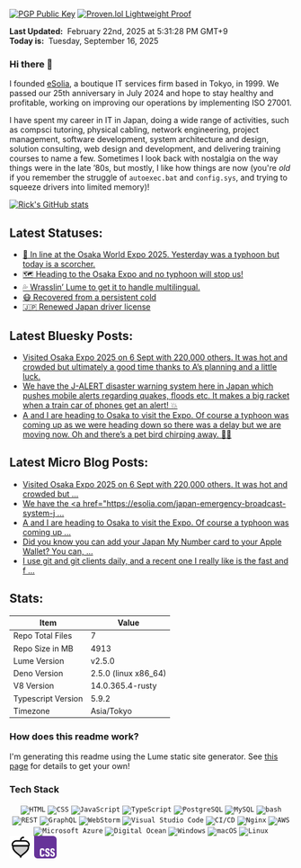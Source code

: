 [![PGP Public Key](https://img.shields.io/badge/PGP-Public_Key-orange?style=flat-square&logo=monkey%20tie)](https://cogley.jp/pgp) [![Proven.lol Lightweight Proof](https://img.shields.io/badge/Proven.lol-Lightweight_Proof-green?style=flat-square&logo=cachet)](https://proven.lol/6265e6)  
  
**Last Updated:**&nbsp; February 22nd, 2025 at 5:31:28 PM GMT+9  
**Today is:**&nbsp; Tuesday, September 16, 2025  

### Hi there 👋

I founded [eSolia](https://esolia.com), a boutique IT services firm based in Tokyo, in 1999. We passed our 25th anniversary in July 2024 and hope to stay healthy and profitable, working on improving our operations by implementing ISO 27001.  

I have spent my career in IT in Japan, doing a wide range of activities, such as compsci tutoring, physical cabling, network engineering, project management, software development, system architecture and design, solution consulting, web design and development, and delivering training courses to name a few. Sometimes I look back with nostalgia on the way things were in the late ’80s, but mostly, I like how things are now (you're _old_ if you remember the struggle of `autoexec.bat` and `config.sys`, and trying to squeeze drivers into limited memory)! 

[![Rick's GitHub stats](https://github-readme-stats.vercel.app/api?username=rickcogley&show_icons=true&theme=transparent)](https://github.com/anuraghazra/github-readme-stats)

## Latest Statuses:
* [🗾 In line at the Osaka World Expo 2025. Yesterday was a typhoon but today is a scorcher.](https://rick.status.lol/rick/68bb6fe4797f2)
* [🗺️ Heading to the Osaka Expo and no typhoon will stop us!](https://rick.status.lol/rick/68ba83e34be64)
* [💦 Wrasslin’ Lume to get it to handle multilingual.](https://rick.status.lol/rick/67b98bf4e488e)
* [😷 Recovered from a persistent cold](https://rick.status.lol/rick/67a1a389c28bb)
* [🇯🇵 Renewed Japan driver license](https://rick.status.lol/rick/6788c5f4d217e)

## Latest Bluesky Posts:
* [Visited Osaka Expo 2025 on 6 Sept with 220,000 others. It was hot and crowded but ultimately a good time thanks to A’s planning and a little luck.](https://bsky.app/profile/cogley.jp/post/3lyag23rvig2u)
* [We have the J-ALERT disaster warning system here in Japan which pushes mobile alerts regarding quakes, floods etc. It makes a big racket when a train car of phones get an alert! 💥](https://bsky.app/profile/cogley.jp/post/3ly2zhtuqak25)
* [A and I are heading to Osaka to visit the Expo. Of course a typhoon was coming up as we were heading down so there was a delay but we are moving now. Oh and there’s a pet bird chirping away. 🚄🐤](https://bsky.app/profile/cogley.jp/post/3ly2yuvvisd24)

## Latest Micro Blog Posts:
* [Visited Osaka Expo 2025 on 6 Sept with 220,000 others. It was hot and crowded but ...](http://rickcogley.micro.blog/2025/09/07/visited-osaka-expo-on-sept.html)
* [We have the &lt;a href=&#34;https://esolia.com/japan-emergency-broadcast-system-j ...](http://rickcogley.micro.blog/2025/09/05/we-have-the-jalert-disaster.html)
* [A and I are heading to Osaka to visit the Expo. Of course a typhoon was coming up ...](http://rickcogley.micro.blog/2025/09/05/a-and-i-are-heading.html)
* [Did you know you can add your Japan My Number card to your Apple Wallet? You can, ...](http://rickcogley.micro.blog/2025/06/25/did-you-know-you-can.html)
* [I use git and git clients daily, and a recent one I really like is the fast and f ...](http://rickcogley.micro.blog/2025/06/24/i-use-git-and-git.html)

## Stats:

| Item | Value |
| --- | --- |
| Repo Total Files | 7 |
| Repo Size in MB | 4913 |
| Lume Version | v2.5.0 |
| Deno Version | 2.5.0 (linux x86_64) |
| V8 Version | 14.0.365.4-rusty |
| Typescript Version | 5.9.2 |
| Timezone | Asia/Tokyo |

### How does this readme work? 

I'm generating this readme using the Lume static site generator. See [this page](https://rickcogley.github.io/rickcogley/) for details to get your own! 

### Tech Stack

<div align="center">
	<code><img width="30" src="https://user-images.githubusercontent.com/25181517/192158954-f88b5814-d510-4564-b285-dff7d6400dad.png" alt="HTML" title="HTML"/></code>
	<code><img width="30" src="https://user-images.githubusercontent.com/25181517/183898674-75a4a1b1-f960-4ea9-abcb-637170a00a75.png" alt="CSS" title="CSS"/></code>
	<code><img width="30" src="https://user-images.githubusercontent.com/25181517/117447155-6a868a00-af3d-11eb-9cfe-245df15c9f3f.png" alt="JavaScript" title="JavaScript"/></code>
	<code><img width="30" src="https://user-images.githubusercontent.com/25181517/183890598-19a0ac2d-e88a-4005-a8df-1ee36782fde1.png" alt="TypeScript" title="TypeScript"/></code>
	<code><img width="30" src="https://user-images.githubusercontent.com/25181517/117208740-bfb78400-adf5-11eb-97bb-09072b6bedfc.png" alt="PostgreSQL" title="PostgreSQL"/></code>
	<code><img width="30" src="https://user-images.githubusercontent.com/25181517/183896128-ec99105a-ec1a-4d85-b08b-1aa1620b2046.png" alt="MySQL" title="MySQL"/></code>
	<code><img width="30" src="https://user-images.githubusercontent.com/25181517/192158606-7c2ef6bd-6e04-47cf-b5bc-da2797cb5bda.png" alt="bash" title="bash"/></code>
	<code><img width="30" src="https://user-images.githubusercontent.com/25181517/192107858-fe19f043-c502-4009-8c47-476fc89718ad.png" alt="REST" title="REST"/></code>
	<code><img width="30" src="https://user-images.githubusercontent.com/25181517/192107856-aa92c8b1-b615-47c3-9141-ed0d29a90239.png" alt="GraphQL" title="GraphQL"/></code>
	<code><img width="30" src="https://user-images.githubusercontent.com/25181517/192108893-b1eed3c7-b2c4-4e1c-9e9f-c7e83637b33d.png" alt="WebStorm" title="WebStorm"/></code>
	<code><img width="30" src="https://user-images.githubusercontent.com/25181517/192108891-d86b6220-e232-423a-bf5f-90903e6887c3.png" alt="Visual Studio Code" title="Visual Studio Code"/></code>
	<code><img width="30" src="https://user-images.githubusercontent.com/25181517/183868728-b2e11072-00a5-47e2-8a4e-4ebbb2b8c554.png" alt="CI/CD" title="CI/CD"/></code>
	<code><img width="30" src="https://user-images.githubusercontent.com/25181517/183345125-9a7cd2e6-6ad6-436f-8490-44c903bef84c.png" alt="Nginx" title="Nginx"/></code>
	<code><img width="30" src="https://user-images.githubusercontent.com/25181517/183896132-54262f2e-6d98-41e3-8888-e40ab5a17326.png" alt="AWS" title="AWS"/></code>
	<code><img width="30" src="https://user-images.githubusercontent.com/25181517/183911544-95ad6ba7-09bf-4040-ac44-0adafedb9616.png" alt="Microsoft Azure" title="Microsoft Azure"/></code>
	<code><img width="30" src="https://github.com/user-attachments/assets/f3bee16b-3609-489f-9445-d08c0a52468b" alt="Digital Ocean" title="Digital Ocean"/></code>
	<code><img width="30" src="https://user-images.githubusercontent.com/25181517/186884150-05e9ff6d-340e-4802-9533-2c3f02363ee3.png" alt="Windows" title="Windows"/></code>
	<code><img width="30" src="https://user-images.githubusercontent.com/25181517/186884152-ae609cca-8cf1-4175-8d60-1ce1fa078ca2.png" alt="macOS" title="macOS"/></code>
	<code><img width="30" src="https://github.com/marwin1991/profile-technology-icons/assets/76662862/2481dc48-be6b-4ebb-9e8c-3b957efe69fa" alt="Linux" title="Linux"/></code>
</div>

<img src="/_site/icons/phosphor/acorn-duotone.svg" width="40px">
<img src="/_site/css.svg" width="40px">




